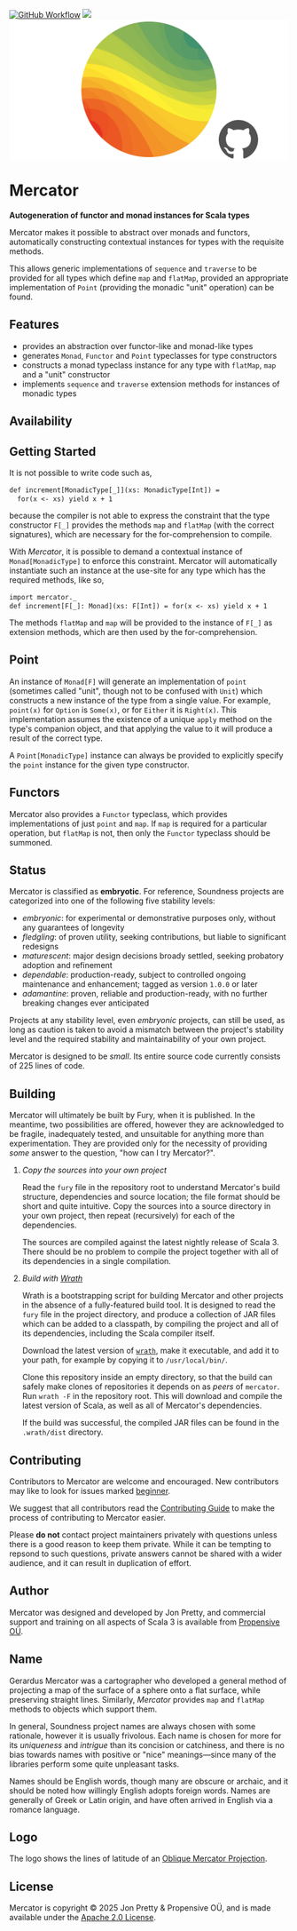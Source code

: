 [<img alt="GitHub Workflow" src="https://img.shields.io/github/actions/workflow/status/propensive/mercator/main.yml?style=for-the-badge" height="24">](https://github.com/propensive/mercator/actions)
[<img src="https://img.shields.io/discord/633198088311537684?color=8899f7&label=DISCORD&style=for-the-badge" height="24">](https://discord.com/invite/MBUrkTgMnA)
<img src="/doc/images/github.png" valign="middle">

# Mercator

__Autogeneration of functor and monad instances for Scala types__

Mercator makes it possible to abstract over monads and functors, automatically
constructing contextual instances for types with the requisite methods.

This allows generic implementations of `sequence` and `traverse` to be provided
for all types which define `map` and `flatMap`, provided an appropriate
implementation of `Point` (providing the monadic "unit" operation) can be found.

## Features

- provides an abstraction over functor-like and monad-like types
- generates `Monad`, `Functor` and `Point` typeclasses for type constructors
- constructs a monad typeclass instance for any type with `flatMap`, `map` and a "unit" constructor
- implements `sequence` and `traverse` extension methods for instances of monadic types

## Availability







## Getting Started

It is not possible to write code such as,
```
def increment[MonadicType[_]](xs: MonadicType[Int]) =
  for(x <- xs) yield x + 1
```
because the compiler is not able to express the constraint that the type
constructor `F[_]` provides the methods `map` and `flatMap` (with the correct
signatures), which are necessary for the for-comprehension to compile.

With _Mercator_, it is possible to demand a contextual instance of `Monad[MonadicType]` to
enforce this constraint. Mercator will automatically instantiate such an
instance at the use-site for any type which has the required methods, like so,
```
import mercator._
def increment[F[_]: Monad](xs: F[Int]) = for(x <- xs) yield x + 1
```

The methods `flatMap` and `map` will be provided to the instance of `F[_]` as
extension methods, which are then used by the for-comprehension.

## Point

An instance of `Monad[F]` will generate an implementation of `point` (sometimes
called "unit", though not to be confused with `Unit`) which
constructs a new instance of the type from a single value. For example, `point(x)` for
`Option` is `Some(x)`, or for `Either` it is `Right(x)`. This implementation
assumes the existence of a unique `apply` method on the type's companion object, and
that applying the value to it will produce a result of the correct type.

A `Point[MonadicType]` instance can always be provided to explicitly specify the
`point` instance for the given type constructor.

## Functors

Mercator also provides a `Functor` typeclass, which provides implementations of just
`point` and `map`. If `map` is required for a particular operation, but `flatMap` is not,
then only the `Functor` typeclass should be summoned.




## Status

Mercator is classified as __embryotic__. For reference, Soundness projects are
categorized into one of the following five stability levels:

- _embryonic_: for experimental or demonstrative purposes only, without any guarantees of longevity
- _fledgling_: of proven utility, seeking contributions, but liable to significant redesigns
- _maturescent_: major design decisions broady settled, seeking probatory adoption and refinement
- _dependable_: production-ready, subject to controlled ongoing maintenance and enhancement; tagged as version `1.0.0` or later
- _adamantine_: proven, reliable and production-ready, with no further breaking changes ever anticipated

Projects at any stability level, even _embryonic_ projects, can still be used,
as long as caution is taken to avoid a mismatch between the project's stability
level and the required stability and maintainability of your own project.

Mercator is designed to be _small_. Its entire source code currently consists
of 225 lines of code.

## Building

Mercator will ultimately be built by Fury, when it is published. In the
meantime, two possibilities are offered, however they are acknowledged to be
fragile, inadequately tested, and unsuitable for anything more than
experimentation. They are provided only for the necessity of providing _some_
answer to the question, "how can I try Mercator?".

1. *Copy the sources into your own project*
   
   Read the `fury` file in the repository root to understand Mercator's build
   structure, dependencies and source location; the file format should be short
   and quite intuitive. Copy the sources into a source directory in your own
   project, then repeat (recursively) for each of the dependencies.

   The sources are compiled against the latest nightly release of Scala 3.
   There should be no problem to compile the project together with all of its
   dependencies in a single compilation.

2. *Build with [Wrath](https://github.com/propensive/wrath/)*

   Wrath is a bootstrapping script for building Mercator and other projects in
   the absence of a fully-featured build tool. It is designed to read the `fury`
   file in the project directory, and produce a collection of JAR files which can
   be added to a classpath, by compiling the project and all of its dependencies,
   including the Scala compiler itself.
   
   Download the latest version of
   [`wrath`](https://github.com/propensive/wrath/releases/latest), make it
   executable, and add it to your path, for example by copying it to
   `/usr/local/bin/`.

   Clone this repository inside an empty directory, so that the build can
   safely make clones of repositories it depends on as _peers_ of `mercator`.
   Run `wrath -F` in the repository root. This will download and compile the
   latest version of Scala, as well as all of Mercator's dependencies.

   If the build was successful, the compiled JAR files can be found in the
   `.wrath/dist` directory.

## Contributing

Contributors to Mercator are welcome and encouraged. New contributors may like
to look for issues marked
[beginner](https://github.com/propensive/mercator/labels/beginner).

We suggest that all contributors read the [Contributing
Guide](/contributing.md) to make the process of contributing to Mercator
easier.

Please __do not__ contact project maintainers privately with questions unless
there is a good reason to keep them private. While it can be tempting to
repsond to such questions, private answers cannot be shared with a wider
audience, and it can result in duplication of effort.

## Author

Mercator was designed and developed by Jon Pretty, and commercial support and
training on all aspects of Scala 3 is available from [Propensive
O&Uuml;](https://propensive.com/).



## Name

Gerardus Mercator was a cartographer who developed a general method of
projecting a map of the surface of a sphere onto a flat surface, while
preserving straight lines. Similarly, _Mercator_ provides `map` and `flatMap`
methods to objects which support them.

In general, Soundness project names are always chosen with some rationale,
however it is usually frivolous. Each name is chosen for more for its
_uniqueness_ and _intrigue_ than its concision or catchiness, and there is no
bias towards names with positive or "nice" meanings—since many of the libraries
perform some quite unpleasant tasks.

Names should be English words, though many are obscure or archaic, and it
should be noted how willingly English adopts foreign words. Names are generally
of Greek or Latin origin, and have often arrived in English via a romance
language.

## Logo

The logo shows the lines of latitude of an [Oblique Mercator Projection](https://en.wikipedia.org/wiki/Oblique_Mercator_projection).

## License

Mercator is copyright &copy; 2025 Jon Pretty & Propensive O&Uuml;, and
is made available under the [Apache 2.0 License](/license.md).

